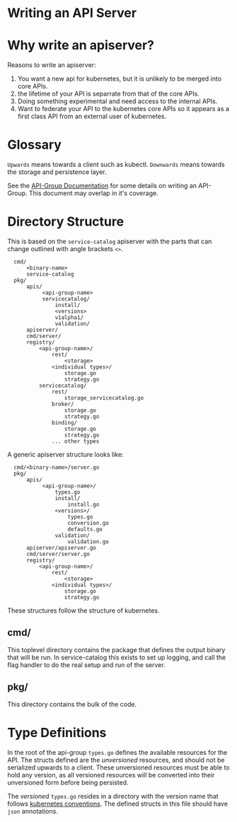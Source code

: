 Writing an API Server
=====================

# Why write an apiserver?

Reasons to write an apiserver:

1. You want a new api for kubernetes, but it is unlikely to be merged
   into core APIs.
1. the lifetime of your API is separrate from that of the core APIs.
1. Doing something experimental and need access to the internal APIs.
1. Want to federate your API to the kubernetes core APIs so it appears
   as a first class API from an external user of kubernetes.



# Glossary

`Upwards` means towards a client such as kubectl. `Downwards` means
towards the storage and persistence layer.

See the [API-Group Documentation](adding-an-APIGroup.md) for some details on writing an
API-Group. This document may overlap in it's coverage.

# Directory Structure

This is based on the `service-catalog` apiserver with the parts that
can change outlined with angle brackets `<>`.

```
  cmd/
      <binary-name>
      service-catalog
  pkg/
      apis/
           <api-group-name>
           servicecatalog/
               install/
               <versions>
               v1alpha1/
               validation/
      apiserver/
      cmd/server/
      registry/
          <api-group-name>/
              rest/
                  <storage>
              <individual types>/
                  storage.go
                  strategy.go
          servicecatalog/
              rest/
                  storage_servicecatalog.go
              broker/
                  storage.go
                  strategy.go
              binding/
                  storage.go
                  strategy.go
              ... other types
```

A generic apiserver structure looks like:

```
  cmd/<binary-name>/server.go
  pkg/
      apis/
           <api-group-name>/
               types.go
               install/
                   install.go
               <versions>/
                   types.go
                   conversion.go
                   defaults.go
               validation/
                   validation.go
      apiserver/apiserver.go
      cmd/server/server.go
      registry/
          <api-group-name>/
              rest/
                  <storage>
              <individual types>/
                  storage.go
                  strategy.go
```

These structures follow the structure of kubernetes.

## cmd/

This toplevel directory contains the package that defines the output
binary that will be run. In service-catalog this exists to set up
logging, and call the flag handler to do the real setup and run of the
server. 

## pkg/
This directory contains the bulk of the code. 


# Type Definitions

In the root of the api-group `types.go` defines the available
resources for the API. The structs defined are the *unversioned*
resources, and should not be serialized upwards to a client. These
unversioned resources must be able to hold any version, as all
versioned resources will be converted into their unversioned form
before being persisted.

The *versioned* `types.go` resides in a directory with the version
name that follows
[kubernetes conventions](api_changes.md#alpha-beta-and-stable-versions). The
defined structs in this file should have `json` annotations.


